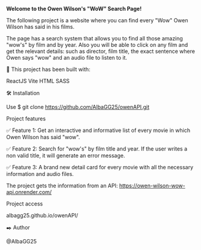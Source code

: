 
**Welcome to the Owen Wilson's "WoW" Search Page!**

The following project is a website where you can find every "Wow" Owen Wilson has said in his films.

The page has a search system that allows you to find all those amazing "wow's" by film and by year. 
Also you will be able to click on any film and get the relevant details: such as director, film title, the exact sentence where Owen says "wow" and an audio file to listen to it.

🧰 This project has been built with:

   ReactJS
   Vite
   HTML
   SASS


🛠️ Installation

Use $ git clone https://github.com/AlbaGG25/owenAPI.git


Project features

✅ Feature 1: Get an interactive and informative list of every movie in which Owen Wilson has said "wow".

✅ Feature 2: Search for "wow's" by film title and year. If the user writes a non valid title, it will generate an error message. 

✅ Feature 3: A brand new detail card for every movie with all the necessary information and audio files. 

The project gets the information from an API: https://owen-wilson-wow-api.onrender.com/

Project access

albagg25.github.io/owenAPI/

✒️ Author

@AlbaGG25
